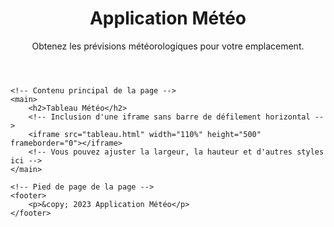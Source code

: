 <!DOCTYPE html>
<html lang="en">
<head>
    <meta charset="UTF-8">
    <meta name="viewport" content="width=device-width, initial-scale=1.0">
    <title>Application Météo</title>
    <!-- Inclusion des fichiers CSS externes -->
    <link rel="stylesheet" type="text/css" href="background.css">
    <link rel="stylesheet" href="styles.css">
</head>
<body>
    <!-- En-tête de la page -->
    <header> 
        <h1>Application Météo</h1>
        <p>Obtenez les prévisions météorologiques pour votre emplacement.</p>
    </header>

    <!-- Contenu principal de la page -->
    <main>
        <h2>Tableau Météo</h2>
        <!-- Inclusion d'une iframe sans barre de défilement horizontal --> 
        <iframe src="tableau.html" width="110%" height="500" frameborder="0"></iframe>
        <!-- Vous pouvez ajuster la largeur, la hauteur et d'autres styles ici -->
    </main>

    <!-- Pied de page de la page -->
    <footer>
        <p>&copy; 2023 Application Météo</p>
    </footer>
</body>
</html>
